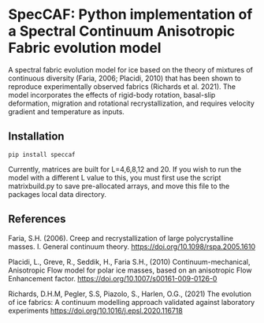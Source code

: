 # SpecCAF: Python implementation of a Spectral Continuum Anisotropic Fabric evolution model 

A spectral fabric evolution model for ice based on the theory of mixtures of continuous diversity (Faria, 2006; Placidi, 2010) that has been shown to reproduce experimentally observed fabrics (Richards et al. 2021). The model incorporates the effects of rigid-body rotation, basal-slip deformation, migration and rotational recrystallization, and requires velocity gradient and temperature as inputs. 

## Installation

`pip install speccaf`

Currently, matrices are built for L=4,6,8,12 and 20. If you wish to run the model with a different L value to this, you must first use the script matrixbuild.py to save pre-allocated arrays, and move this file to the packages local data directory.

## References

Faria, S.H. (2006). Creep and recrystallization of large polycrystalline masses. I. General continuum theory. https://doi.org/10.1098/rspa.2005.1610

Placidi, L., Greve, R., Seddik, H., Faria S.H., (2010) Continuum-mechanical, Anisotropic Flow model for polar ice masses, based on an anisotropic Flow Enhancement factor. https://doi.org/10.1007/s00161-009-0126-0

Richards, D.H.M,  Pegler, S.S, Piazolo, S., Harlen, O.G., (2021)
The evolution of ice fabrics: A continuum modelling approach validated against laboratory experiments https://doi.org/10.1016/j.epsl.2020.116718

